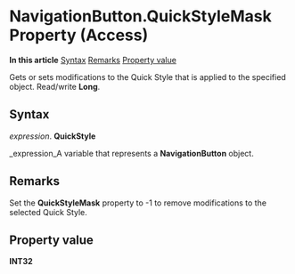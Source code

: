 
# NavigationButton.QuickStyleMask Property (Access)

 **In this article**
 [Syntax](#sectionSection0)
 [Remarks](#sectionSection1)
 [Property value](#sectionSection2)


Gets or sets modifications to the Quick Style that is applied to the specified object. Read/write  **Long**.

## Syntax
<a name="sectionSection0"> </a>

 _expression_. **QuickStyle**

 _expression_A variable that represents a  **NavigationButton** object.


## Remarks
<a name="sectionSection1"> </a>

Set the  **QuickStyleMask** property to -1 to remove modifications to the selected Quick Style.


## Property value
<a name="sectionSection2"> </a>

 **INT32**

